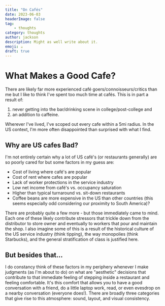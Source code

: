 ```yaml
---
title: "On Cafés"
date: 2023-06-03
headerImage: false
tag:
    - thoughts
category: thoughts
author: jackson
description: Might as well write about it.
emoji: ☕️
draft: true
---
```


# What Makes a Good Cafe?

There are likely far more experienced café goers/connoisseurs/critics than me but I like to think I've spent too much time at cafés. This is in part a result of:

1. never getting into the bar/drinking scene in college/post-college and
2. an addition to caffeine.

Wherever I've lived, I've scoped out every cafe within a 5mi radius. In the US context, I'm more often disappointed than surprised with what I find.

## Why are US cafes Bad?

I'm not entirely certain why a lot of US café's (or restaurants generally) are so poorly cared for but some factors in my guess are:

-   Cost of living where café's are popular
-   Cost of rent where cafes are popular
-   Lack of worker protections in the service industry
-   Low net income from café's vs. occupancy saturation
-   Higher than typical turnaround vs. sit-down restaurants
-   Coffee beans are more expensive in the US than other countries (this seems especially odd considering our proximity to South America)?

There are probably quite a few more - but those immediately came to mind. Each one of these likely contribute stressors that trickle down from the distributor to store owner and eventually to workers that pour and maintain the shop. I also imagine some of this is a result of the historical culture of the US service industry (think tipping), the way monopolies (think Starbucks), and the general stratification of class is justified here.

## But besides that...

I do constancy think of these factors in my periphery whenever I make judgments (as I'm about to do) on what are "aesthetic" decisions that contribute to that immediate feeling of stepping inside a restaurant and feeling comfortable. It's this comfort that allows you to have a good conversation with a friend, do a little laptop work, read, or even evesdrop on a nearby conversation (everyone does!). There are broadly three categories that give rise to this atmosphere: sound, layout, and visual consistency.
